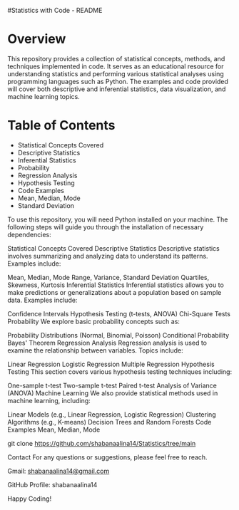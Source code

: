 #Statistics with Code - README

# Overview
This repository provides a collection of statistical concepts, methods, and techniques implemented in code. It serves as an educational resource for understanding statistics and performing various statistical analyses using programming languages such as Python. The examples and code provided will cover both descriptive and inferential statistics, data visualization, and machine learning topics.


# Table of Contents

- Statistical Concepts Covered
- Descriptive Statistics
- Inferential Statistics
- Probability
- Regression Analysis
- Hypothesis Testing
- Code Examples
- Mean, Median, Mode
- Standard Deviation
  


To use this repository, you will need Python installed on your machine. The following steps will guide you through the installation of necessary dependencies:


Statistical Concepts Covered
Descriptive Statistics
Descriptive statistics involves summarizing and analyzing data to understand its patterns. Examples include:

Mean, Median, Mode
Range, Variance, Standard Deviation
Quartiles, Skewness, Kurtosis
Inferential Statistics
Inferential statistics allows you to make predictions or generalizations about a population based on sample data. Examples include:

Confidence Intervals
Hypothesis Testing (t-tests, ANOVA)
Chi-Square Tests
Probability
We explore basic probability concepts such as:

Probability Distributions (Normal, Binomial, Poisson)
Conditional Probability
Bayes' Theorem
Regression Analysis
Regression analysis is used to examine the relationship between variables. Topics include:

Linear Regression
Logistic Regression
Multiple Regression
Hypothesis Testing
This section covers various hypothesis testing techniques including:

One-sample t-test
Two-sample t-test
Paired t-test
Analysis of Variance (ANOVA)
Machine Learning
We also provide statistical methods used in machine learning, including:

Linear Models (e.g., Linear Regression, Logistic Regression)
Clustering Algorithms (e.g., K-means)
Decision Trees and Random Forests
Code Examples
Mean, Median, Mode

git clone https://github.com/shabanaalina14/Statistics/tree/main

Contact For any questions or suggestions, please feel free to reach.

Gmail: shabanaalina14@gmail.com

GitHub Profile: shabanaalina14

Happy Coding!

